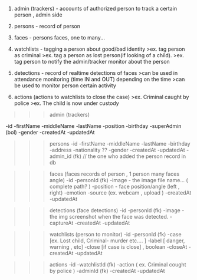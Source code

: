 

<!-- ------ TABLES ------ -->


1.	admin  (trackers) - accounts of authorized person to track a certain person , admin side

2.	persons - record of person 

3.	faces - persons faces, one to many...

4.	watchlists - tagging a person about good/bad identity 
			>ex. tag person as criminal
			>ex. tag a person as lost person(if looking of a child).
			>ex. tag person to notify the admin/tracker monitor about the person

5.	detections - record of realtime detections of faces
			>can be used in attendance monitoring (time IN and OUT) depending on the time
			>can be used to monitor person certain activity






6. actions (actions to watchlists to close the case)
			>ex. Criminal caught by police
			>ex. The child is now under custody


<!----- Table Fields ----->


>>> admin (trackers)

-id
-firstName
-middleName
-lastName
-position
-birthday
-superAdmin (bol)
-gender
-createdAt
-updatedAt


>>> persons
-id
-firstName
-middleName
-lastName
-birthday
-address
-nationality ??
-gender
-createdAt
-updatedAt
-admin_id (fk) // the one who added the person record in db


>>> faces (faces records of person , 1 person many faces angle)
-id
-personId (fk)
-image - the image file name... ( complete path? )
-position - face position/angle (left , right)
-emotion
-source (ex. webcam , upload )
-createdAt
-updatedAt


 >>> detections (face detections)
-id
-personId (fk)
-image - the img screenshot when the face was detected.
-captureAt
-createdAt
-updatedAt


>>> watchlists (person to monitor)
-id
-personId (fk)
-case [ex. Lost child, Criminal- murder etc.... ]
-label  [ danger, warning , etc]
-close [if case is close] , boolean
-closeAt
-createdAt
-updatedAt


>>> actions
-id
-watchlistId (fk)
-action ( ex. Criminal cought by police )
-adminId (fk)
-createdAt
-updatedAt